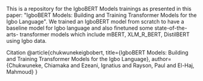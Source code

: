 This is a repository for the IgboBERT Models trainings as presented in this paper: "IgboBERT Models: Building and Training Transformer Models for the
Igbo Language". We trained an IgboBERT model from scratch to have a baseline model for Igbo language and also finetuned some state-of-the-arts- transformer models which include mBERT, XLM_R_BERT, DistilBERT using Igbo data.


Citation
@article{chukwunekeigbobert,
  title={IgboBERT Models: Building and Training Transformer Models for the Igbo Language},
  author={Chukwuneke, Chiamaka and Ezeani, Ignatius and Rayson, Paul and El-Haj, Mahmoud}
}
